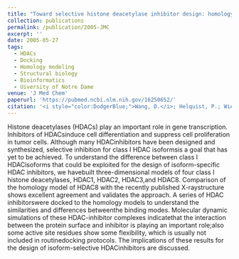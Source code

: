 ```yaml
---
title: "Toward selective histone deacetylase inhibitor design: homology modeling, docking studies, and molecular dynamics simulations of human class I histone deacetylases."
collection: publications
permalink: /publication/2005-JMC
excerpt: ''
date: 2005-05-27
tags:
  - HDACs
  - Docking
  - Homology modeling
  - Structural biology
  - Bioinformatics
  - Uiversity of Notre Dame
venue: 'J Med Chem'
paperurl: 'https://pubmed.ncbi.nlm.nih.gov/16250652/'  
citation: '<i style="color:DodgerBlue;">Wang, D.</i>; Helquist, P.; Wiech, N.L.; and Wiest, O. Toward Selective Histone Deacetylase Inhibitor Design: Homology Modeling,Docking Studies, and Molecular Dynamics Simulations of Human Class IHistone Deacetylases. <i>J Med Chem</i> 48, 6936-6947 (2005).' 
---  
```

Histone deacetylases (HDACs) play an important role in gene transcription. Inhibitors of HDACsinduce cell differentiation and suppress cell proliferation in tumor cells. Although many HDACinhibitors have been designed and synthesized, selective inhibition for class I HDAC isoformsis a goal that has yet to be achieved. To understand the difference between class I HDACisoforms that could be exploited for the design of isoform-specific HDAC inhibitors, we havebuilt three-dimensional models of four class I histone deacetylases, HDAC1, HDAC2, HDAC3,and HDAC8. Comparison of the homology model of HDAC8 with the recently published X-raystructure shows excellent agreement and validates the approach. A series of HDAC inhibitorswere docked to the homology models to understand the similarities and differences betweenthe binding modes. Molecular dynamic simulations of these HDAC-inhibitor complexes indicatethat the interaction between the protein surface and inhibitor is playing an important role;also some active site residues show some flexibility, which is usually not included in routinedocking protocols. The implications of these results for the design of isoform-selective HDACinhibitors are discussed.
